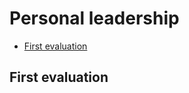 # Personal leadership

<!-- TOC START min:2 max:2 link:true asterisk:false update:true -->
- [First evaluation](#first-evaluation)
<!-- TOC END -->

## First evaluation
